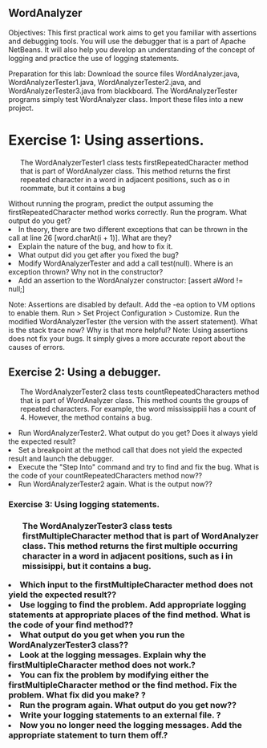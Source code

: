<h2>WordAnalyzer</h2> 
 
Objectives: This first practical work aims to get you familiar with assertions and debugging tools. You will use the debugger that is a part of Apache NetBeans. It will also help you develop an understanding of the concept of logging and practice the use of logging statements.

Preparation for this lab:
Download the source files WordAnalyzer.java, WordAnalyzerTester1.java, WordAnalyzerTester2.java, and WordAnalyzerTester3.java from blackboard. The WordAnalyzerTester programs simply test WordAnalyzer class. Import these files into a new project.



<h1>Exercise 1: Using assertions.</h1>
<ol><p>The WordAnalyzerTester1 class tests firstRepeatedCharacter method that is part of WordAnalyzer class. This method returns the first repeated character in a word in adjacent positions, such as o in roommate, but it contains a bug</p></ol>
<il>Without running the program, predict the output assuming the firstRepeatedCharacter method works correctly.</il>	
<il>Run the program. What output do you get?</il>
<li>In theory, there are two different exceptions that can be thrown in the call at line 26 [word.charAt(i + 1)]. What are they?</li>
<li>Explain the nature of the bug, and how to fix it.</li> 
<li>What output did you get after you fixed the bug?</li>
<li>Modify WordAnalyzerTester and add a call test(null). Where is an exception thrown? Why not in the constructor?</li>
<li>Add an assertion to the WordAnalyzer constructor: [assert aWord != null;]</li>
<P>  Note: Assertions are disabled by default. Add the -ea option to VM options to enable them. Run > Set Project Configuration > Customize.
Run the modified WordAnalyzerTester (the version with the assert statement). What is the stack trace now? Why is that more helpful?
Note: Using assertions does not fix your bugs. It simply gives a more accurate report about the causes of errors.</P>



<h2>Exercise 2: Using a debugger.</h2>
<ol><p>The WordAnalyzerTester2 class tests countRepeatedCharacters method that is part of WordAnalyzer class. This method counts the groups of repeated characters. For example, the word mississippiii has a count of 4. However, the method contains a bug.</p></ol>
<li>Run WordAnalyzerTester2. What output do you get? Does it always yield the expected result?</li>
<li>Set a breakpoint at the method call that does not yield the expected result and launch the debugger.</li>
<li>Execute the "Step Into" command and try to find and fix the bug. What is the code of your countRepeatedCharacters method now??</li>
<li>Run WordAnalyzerTester2 again. What is the output now??</li>




<h3>Exercise 3: Using logging statements.<h3>
<ol><p>The WordAnalyzerTester3 class tests firstMultipleCharacter method that is part of WordAnalyzer class. This method returns the first multiple occurring character in a word in adjacent positions, such as i in missisippi, but it contains a bug.</p></ol>
<li>Which input to the firstMultipleCharacter method does not yield the expected result??</li>
<li>Use logging to find the problem. Add appropriate logging statements at appropriate places of the find method. What is the code of your find method??</li>
<li>What output do you get when you run the WordAnalyzerTester3 class??</li>
<li>	Look at the logging messages. Explain why the firstMultipleCharacter method does not work.?</li>
<li>You can fix the problem by modifying either the firstMultipleCharacter method or the find method. Fix the problem. What fix did you make?  ?</li>
<li>Run the program again. What output do you get now??</li>
<li>Write your logging statements to an external file. ?</li>
<li>	Now you no longer need the logging messages. Add the appropriate statement to turn them off.?</li>
